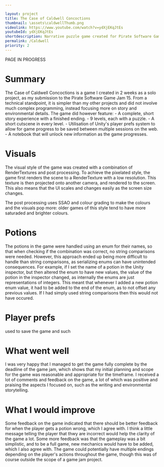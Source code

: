 ```yaml
---

layout: project
title: The Case of Caldwell Concoctions
thumbnail: \assets\caldwellThumb.png
videolink: https://www.youtube.com/watch?v=ydXjEKqJtEs
youtubeId: ydXjEKqJtEs
shortdescription: Narrative puzzle game created for Pirate Software Game Jam 15
permalink: /Caldwell
priority: 2
---
```


PAGE IN PROGRESS
<h1>Summary</h1>
The Case of Caldwell Concoctions is a game I created in 2 weeks as a solo project, as my submission to the Pirate Software Game Jam 15. From a technical standpoint, it is simpler than my other projects and did not involve much complex programming, instead focusing more on story and environmental details. The game did however feature:
- A complete, short story experience with a finished ending.
- 9 levels, each with a puzzle.
- A short cutscene in every level.
- Utilisation of Unity's player prefs system to allow for game progress to be saved between multiple sessions on the web.
- A notebook that will unlock new information as the game progresses.

<h1>Visuals</h1>
The visual style of the game was created with a combination of RenderTextures and post processing.
To achieve the pixelated style, the game first renders the scene to a RenderTexture with a low resolution. This texture is then projected onto another camera, and rendered to the screen. This also means that the UI scales and changes easily as the screen size changes.

The post processing uses SSAO and colour grading to make the colours and the visuals pop more: older games of this style tend to have more saturaded and brighter colours.

<h1>Potions</h1>
The potions in the game were handled using an enum for their names, so that when checking if the combination was correct, no string comparisons were needed. However, this approach ended up being more difficult to handle than string comparisons, as serializing enums can have unintended consequences. For example, if I set the name of a potion in the Unity inspector, but then altered the enum to have new values, the value of the potion in the inspector changed, as internally the enums are just representations of integers. This meant that whenever I added a new potion enum value, it had to be added to the end of the enum, as to not offset any previous values. If I had simply used string comparisons then this would not have occured.

<h1>Player prefs</h1>
used to save the game and such

<h1>What went well</h1>
I was very happy that I managed to get the game fully complete by the deadline of the game jam, which shows that my initial planning and scope for the game was reasonable and appropriate for the timeframe. I received a lot of comments and feedback on the game, a lot of which was positive and praising the aspects I focused on, such as the writing and environmental storytelling.
<h1>What I would improve</h1>
Some feedback on the game indicated that there should be better feedback for when the player gets a potion wrong, which I agree with. I think a little message telling the player that thwy are incorrect would help the clarity of the game a lot. Some more feedback was that the gameplay was a bit simplistic, and to be a full game, new mechanics would have to be added, which I also agree with. The game could potentially have multiple endings depending on the player's actions throughout the game, though this was of course outside the scope of a game jam project.